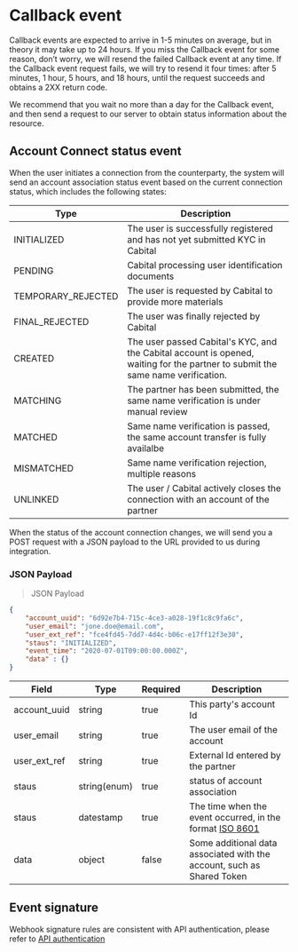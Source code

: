 # Callback event

Callback events are expected to arrive in 1-5 minutes on average, but in theory it may take up to 24 hours. If you miss the Callback event for some reason, don’t worry, we will resend the failed Callback event at any time. If the Callback event request fails, we will try to resend it four times: after 5 minutes, 1 hour, 5 hours, and 18 hours, until the request succeeds and obtains a 2XX return code.

We recommend that you wait no more than a day for the Callback event, and then send a request to our server to obtain status information about the resource.


## Account Connect status event

When the user initiates a connection from the counterparty, the system will send an account association status event based on the current connection status, which includes the following states:

Type | Description
--------- | -----------
INITIALIZED | The user is successfully registered and has not yet submitted KYC in Cabital
PENDING | Cabital processing user identification documents
TEMPORARY_REJECTED | The user is requested by Cabital to provide more materials
FINAL_REJECTED | The user was finally rejected by Cabital
CREATED | The user passed Cabital's KYC, and the Cabital account is opened, waiting for the partner to submit the same name verification.
MATCHING | The partner has been submitted, the same name verification is under manual review
MATCHED | Same name verification is passed, the same account transfer is fully availalbe
MISMATCHED | Same name verification rejection, multiple reasons
UNLINKED | The user / Cabital actively closes the connection with an account of the partner

<!-- READYFORMATCHING | 我方KYC通过，等待合作方提交同名验证 (以后）-->

When the status of the account connection changes, we will send you a POST request with a JSON payload to the URL provided to us during integration.

### JSON Payload

> JSON Payload
 
```json
{
    "account_uuid": "6d92e7b4-715c-4ce3-a028-19f1c8c9fa6c",
    "user_email": "jone.doe@email.com",
    "user_ext_ref": "fce4fd45-7dd7-4d4c-b06c-e17ff12f3e30",
    "staus": "INITIALIZED",
    "event_time": "2020-07-01T09:00:00.000Z",
    "data" : {}
}
```

Field | Type | Required | Description
--------- | ------- | ------------|-----------
account_uuid | string | true | This party's account Id
user_email | string | true | The user email of the account
user_ext_ref | string | true | External Id entered by the partner
staus | string(enum) | true | status of account association
staus | datestamp | true | The time when the event occurred, in the format [ISO 8601](https://en.wikipedia.org/wiki/ISO_8601)
data | object | false | Some additional data associated with the account, such as Shared Token

<!-- ## Transfer事件

当对手方发起划转后，系统会根据现在的划转状态发送 Transfer事件 事件，其包含以下几个状态：

- SUCCESS
- FAILED

<aside class="notice">
通常不需要监听 Transfer 事件，因为Transfer结果是同期返回给对手方的。
</aside>
### 事件内容 JSON Payload

> JSON Payload
 
```json
{
    "transfer_id": "4c416854-8970-4838-99ad-febc437ac81d",
    "amount": "1000.365",
    "symbol": "USDT",
    "direction": "DEBIT",
    "conversion_id": "d81adf6d-0322-41d7-8c32-669203e35f11",
    "external_id": "adb8f31d-7a71-4003-85d7-3ac58158461f",
    "created_at": 1633445162,
    "status": "SUCCESS"
}
```

Field | Type | Description
--------- | ------- | -----------
transfer_id | string(uuid) | 划转订单ID
amount | string(number) | 数量
symbol | string | 划转的货币
direction | string(enum) | 划转的方向，以Cabital为中心，`CREDIT`为充值，`DEBIT`为提款
conversion_id | string(uuid) | C+T关联交易中的转换订单ID，非必须
external_id | string(50) | 合作方的第三方ID，非必需
status | string(enum) | 划转的结果，SUCCESS / FAILED -->

## Event signature

Webhook signature rules are consistent with API authentication, please refer to [API authentication](#api)